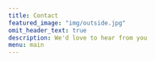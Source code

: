 ```yaml
---
title: Contact
featured_image: "img/outside.jpg"
omit_header_text: true
description: We'd love to hear from you
menu: main
---
```



